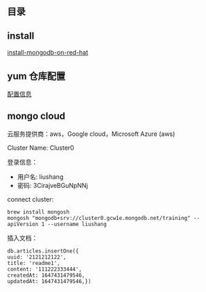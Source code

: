 ## 目录

## install

[install-mongodb-on-red-hat](https://docs.mongodb.com/manual/tutorial/install-mongodb-on-red-hat/)

## yum 仓库配置

[配置信息](https://access.redhat.com/documentation/en-us/red_hat_enterprise_linux/6/html/deployment_guide/sec-configuring_yum_and_yum_repositories)

## mongo cloud

云服务提供商：aws，Google cloud，Microsoft Azure (aws)

Cluster Name: Cluster0

登录信息：

- 用户名: liushang
- 密码: 3CirajveBGuNpNNj

connect cluster:

```
brew install mongosh
mongosh "mongodb+srv://cluster0.gcw1e.mongodb.net/training" --apiVersion 1 --username liushang
```

插入文档：

```
db.articles.insertOne({
uuid: '2121212122',
title: 'readme1',
content: '111222333444',
createdAt: 1647431479546,
updatedAt: 1647431479546,})
```

